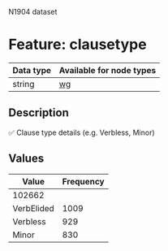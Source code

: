 <p>N1904 dataset</p>

<h1>Feature: clausetype</h1>

<table>
<thead>
<tr>
  <th>Data type</th>
  <th>Available for node types</th>
</tr>
</thead>
<tbody>
<tr>
  <td>string</td>
  <td><A HREF="featurebynodetype.md#wg">wg</A></td>
</tr>
</tbody>
</table>

<h2>Description</h2>

<p>✅ Clause type details (e.g. Verbless, Minor)</p>

<h2>Values</h2>

<table>
<thead>
<tr>
  <th>Value</th>
  <th>Frequency</th>
</tr>
</thead>
<tbody>
<tr>
  <td>102662</td>
</tr>
<tr>
  <td>VerbElided</td>
  <td>1009</td>
</tr>
<tr>
  <td>Verbless</td>
  <td>929</td>
</tr>
<tr>
  <td>Minor</td>
  <td>830</td>
</tr>
</tbody>
</table>
